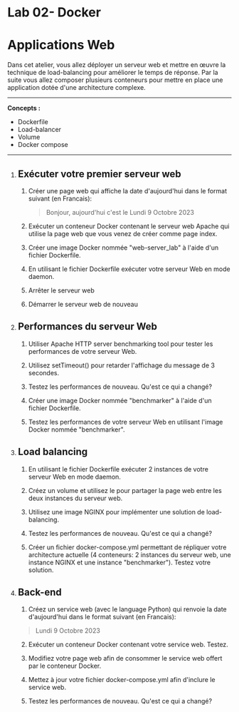 # Lab 02- Docker

# Applications Web

Dans cet atelier, vous allez déployer un serveur web et mettre en œuvre la technique de load-balancing pour améliorer le temps de réponse. Par la suite vous allez composer plusieurs conteneurs pour mettre en place une application dotée d'une architecture complexe.

---

**Concepts :**

* Dockerfile  
* Load-balancer  
* Volume  
* Docker compose

---

1. ## Exécuter votre premier serveur web

   1.  Créer une page web qui affiche la date d'aujourd'hui dans le format suivant  (en Francais):

        > Bonjour, aujourd'hui c'est le Lundi 9 Octobre 2023

   2.  Exécuter un conteneur Docker contenant le serveur web Apache qui utilise la page web que vous venez de créer comme page index.

   3.  Créer une image Docker nommée "web-server\_lab"  à  l'aide d'un fichier Dockerfile.

   4.  En utilisant le fichier Dockerfile exécuter votre serveur Web en mode daemon.

   5.  Arrêter le serveur web

   6.  Démarrer le serveur web de nouveau

2. ## Performances du serveur Web

   1.  Utiliser Apache HTTP server benchmarking tool pour tester les performances de votre serveur Web.

   2.  Utilisez setTimeout() pour retarder l'affichage du message de 3 secondes.

   3.  Testez les performances de nouveau. Qu'est ce qui a changé?

   4.  Créer une image Docker nommée "benchmarker"  à l'aide d'un fichier Dockerfile.

   5.  Testez les performances de votre serveur Web en utilisant l'image Docker nommée "benchmarker".

        
      

3. ## Load balancing

   1.  En utilisant le fichier Dockerfile exécuter 2 instances  de votre serveur Web en mode daemon.

   2.  Créez un volume et utilisez le pour partager la page web entre les deux instances du serveur web.

   3.  Utilisez une image NGINX pour implémenter une solution de load-balancing.

   4.  Testez les performances de nouveau. Qu'est ce qui a changé?

   5.  Créer un fichier docker-compose.yml permettant de répliquer votre architecture actuelle (4 conteneurs: 2 instances du serveur web, une instance NGINX et une instance  "benchmarker"). Testez votre solution.

4. ## Back-end

   1.  Créez un service web (avec le language Python) qui renvoie la date d'aujourd'hui dans le format suivant  (en Francais):

      > Lundi 9 Octobre 2023

   2.  Exécuter un conteneur Docker contenant votre service web. Testez.

   3.  Modifiez votre page web afin de consommer le service web offert par le conteneur Docker.

   4.  Mettez à jour votre fichier docker-compose.yml afin d'inclure le service web.

   5.  Testez les performances de nouveau. Qu'est ce qui a changé?

